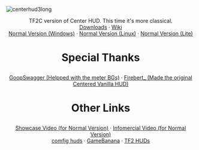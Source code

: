 ![centerhud3long](https://github.com/Eerorri/center-hud/assets/97610612/fe6e4ca8-e06e-4940-9ef7-aa191a214106)
<div id="main">
  <p align="center">  
  TF2C version of Center HUD. This time it's more classical.
  <br />
  <a href="https://github.com/Eerorri/center-hud/releases">Downloads</a> 
  ·
  <a href="https://github.com/Eerorri/center-hud/wiki">Wiki</a>
  <br />
  <a href="https://github.com/Eerorri/center-hud/tree/main">Normal Version (Windows)</a>
  ·
  <a href="https://github.com/Eerorri/center-hud/tree/linux">Normal Version (Linux)</a>
  ·
  <a href="https://github.com/Eerorri/center-hud/tree/lite">Normal Version (Lite)</a>
</div>

<div id="credits">
  <h1>
  <p align="center">
  Special Thanks
  </h1>
  <p align="center">
  <a href="https://gamebanana.com/members/1672887">GoopSwagger (Helpped with the meter BGs)</a>
  ·
  <a href="https://gamebanana.com/members/1767717">Firebert_ (Made the original Centered Vanilla HUD)</a>
</div>

<div id="other">
  <h1>
  <p align="center">
  Other Links
  </h1>
  <p align="center">
  <a href="https://youtu.be/a_38tTV4Xhc">Showcase Video (for Normal Version)</a>
  ·
  <a href="https://youtu.be/G39x7-gmCzU">Infomercial Video (for Normal Version)</a>
  <br />
  <a href="https://comfig.app/huds/page/center-hud/">comfig huds</a>
  ·
  <a href="https://gamebanana.com/mods/485290">GameBanana</a>
  ·
  <a href="https://tf2huds.dev/hud/Center-Hud">TF2 HUDs</a>
</div>

